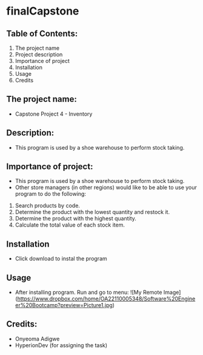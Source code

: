 # finalCapstone
## Table of Contents:
1. The project name
2. Project description
3. Importance of project
4. Installation
5. Usage
6. Credits

## The project name:
* Capstone Project 4 - Inventory 
## Description: 
* This program is used by a shoe warehouse to perform stock taking. 

## Importance of project: 
* This program is used by a shoe warehouse to perform stock taking. 
* Other store managers (in other regions) would like to be able to use your program to do the following:
1. Search products by code.
2. Determine the product with the lowest quantity and restock it.
3. Determine the product with the highest quantity.
4. Calculate the total value of each stock item. 
 
## Installation 
* Click download to instal the program
## Usage
* After installing program. Run and go to menu:
![My Remote Image] (https://www.dropbox.com/home/OA22110005348/Software%20Engineer%20Bootcamp?preview=Picture1.jpg)
## Credits: 
* Onyeoma Adigwe 
* HyperionDev (for assigning the task) 
